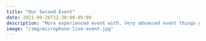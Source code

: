 ```yaml
---
title: "Our Second Event"
date: 2021-09-26T12:30:00-05:00
description: "More experienced event with. Very advanced event things going on here."
image: "/img/microphone-live-event.jpg"
---
```


